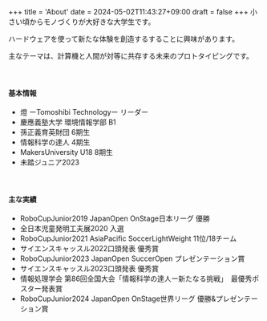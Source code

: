+++
title = 'About'
date = 2024-05-02T11:43:27+09:00
draft = false
+++
小さい頃からモノづくりが大好きな大学生です。

ハードウェアを使って新たな体験を創造するすることに興味があります。

主なテーマは、計算機と人間が対等に共存する未来のプロトタイピングです。

　

#### 基本情報
- 燈 ーTomoshibi Technologyー リーダー
- 慶應義塾大学 環境情報学部 B1
- 孫正義育英財団 6期生
- 情報科学の達人 4期生
- MakersUniversity U18 8期生
- 未踏ジュニア2023

　
#### 主な実績
- RoboCupJunior2019 JapanOpen OnStage日本リーグ 優勝
- 全日本児童発明工夫展2020 入選
- RoboCupJunior2021 AsiaPacific SoccerLightWeight 11位/18チーム
- サイエンスキャッスル2022口頭発表 優秀賞
- RoboCupJunior2023 JapanOpen SuccerOpen プレゼンテーション賞
- サイエンスキャッスル2023口頭発表 優秀賞
- 情報処理学会 第86回全国大会「情報科学の達人ー新たなる挑戦」　最優秀ポスター発表賞
- RoboCupJunior2024 JapanOpen OnStage世界リーグ 優勝&プレゼンテーション賞

